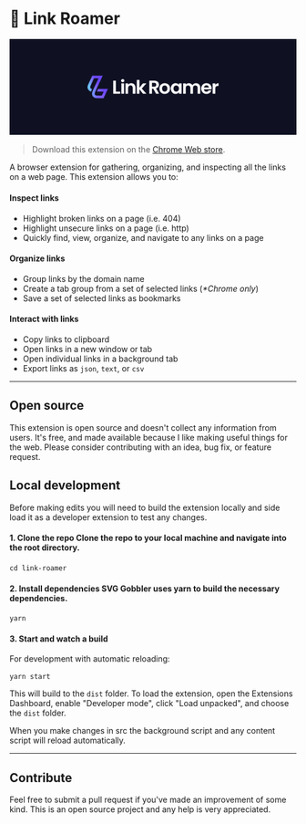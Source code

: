 # 👋 Link Roamer

![Link Roamer Graphic!](./assets/graphic.png)

> Download this extension on the [Chrome Web store](https://chrome.google.com/webstore/detail/link-roamer/lgcgflalbmeodapiohjepkjlgipmhofe).

A browser extension for gathering, organizing, and inspecting all the links on a web page. This extension allows you to:

#### Inspect links

- Highlight broken links on a page (i.e. 404)
- Highlight unsecure links on a page (i.e. http)
- Quickly find, view, organize, and navigate to any links on a page

#### Organize links

- Group links by the domain name
- Create a tab group from a set of selected links (_*Chrome only_)
- Save a set of selected links as bookmarks

#### Interact with links

- Copy links to clipboard
- Open links in a new window or tab
- Open individual links in a background tab
- Export links as `json`, `text`, or `csv`

---

## Open source

This extension is open source and doesn't collect any information from users. It's free, and made available because I
like making useful things for the web. Please consider contributing with an idea, bug fix, or feature request.

## Local development

Before making edits you will need to build the extension locally and side load it as a developer extension to test any
changes.

#### 1. Clone the repo Clone the repo to your local machine and navigate into the root directory.

```shell
cd link-roamer
```

#### 2. Install dependencies SVG Gobbler uses yarn to build the necessary dependencies.

```shell
yarn
```

#### 3. Start and watch a build

For development with automatic reloading:

```bazaar
yarn start 
```

This will build to the `dist` folder. To load the extension, open the Extensions Dashboard, enable "Developer mode",
click "Load unpacked", and choose the `dist` folder.

When you make changes in src the background script and any content script will reload automatically.

---

## Contribute

Feel free to submit a pull request if you've made an improvement of some kind. This is an open source project and any
help is very appreciated.


